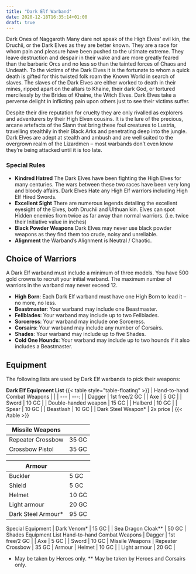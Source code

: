 ```yaml
---
title: "Dark Elf Warband"
date: 2020-12-18T16:35:14+01:00
draft: true
---
```

Dark Ones of Naggaroth Many dare not speak of the High Elves’ evil kin, the Druchii, or the Dark Elves as they are better known. They are a race for whom pain and pleasure have been pushed to the ultimate extreme. They leave destruction and despair in their wake and are more greatly feared than the barbaric Orcs and no less so than the tainted forces of Chaos and Undeath. To the victims of the Dark Elves it is the fortunate to whom a quick death is gifted for this twisted folk roam the Known World in search of slaves. The slaves of the Dark Elves are either worked to death in their mines, ripped apart on the altars to Khaine, their dark God, or tortured mercilessly by the Brides of Khaine, the Witch Elves. Dark Elves take a perverse delight in inflicting pain upon others just to see their victims suffer.

Despite their dire reputation for cruelty they are only rivalled as explorers and adventurers by their High Elven cousins. It is the lure of the precious, arcane artefacts of the Slann that bring these foul creatures to Lustria, travelling stealthily in their Black Arks and penetrating deep into the jungle. Dark Elves are adept at stealth and ambush and are well suited to the overgrown realm of the Lizardmen – most warbands don’t even know they’re being attacked until it is too late.
### Special Rules
- __Kindred Hatred__
  The Dark Elves have been fighting the High Elves for many centuries. The wars between these two races have been very long and bloody affairs. Dark Elves Hate any High Elf warriors including High Elf Hired Swords.
- __Excellent Sight__
  There are numerous legends detailing the excellent eyesight of the Elves, both Druchii and Ulthuan kin. Elves can spot Hidden enemies from twice as far away than normal warriors. (i.e. twice their Initiative value in inches)
- __Black Powder Weapons__
  Dark Elves may never use black powder weapons as they find them too crude, noisy and unreliable.
- __Alignment__ the Warband’s Alignment is Neutral / Chaotic.

## Choice of Warriors
A Dark Elf warband must include a minimum of three models. You have 500 gold crowns to recruit your initial warband. The maximum number of warriors in the warband may never exceed 12.
* __High Born__: Each Dark Elf warband must have one High Born to lead it – no more, no less.
* __Beastmaster__: Your warband may include one Beastmaster.
* __Fellblades__: Your warband may include up to two Fellblades.
* __Sorceress__: Your warband may include one Sorceress.
* __Corsairs__: Your warband may include any number of Corsairs.
* __Shades__: Your warband may include up to five Shades.
* __Cold One Hounds__: Your warband may include up to two hounds if it also includes a Beastmaster.

## Equipment
The following lists are used by Dark Elf warbands to pick their weapons:

__Dark Elf Equipment List__
{{< table style="table-floating" >}}
| Hand-to-hand Combat Weapons | |
| --- | ---: |
| Dagger | 1st free/2 GC |
| Axe | 5 GC |
| Sword | 10 GC |
| Double-handed weapon | 15 GC |
| Halberd | 10 GC |
| Spear | 10 GC |
| Beastlash | 10 GC |
| Dark Steel Weapon* | 2x price |
{{< /table >}}

| Missile Weapons | |
| - | - |
| Repeater Crossbow | 35 GC |
| Crossbow Pistol | 35 GC |

| Armour | |
| - | - |
| Buckler | 5 GC |
| Shield | 5 GC |
| Helmet | 10 GC |
| Light armour | 20 GC |
| Dark Steel Armour* | 95 GC |

Special Equipment
| Dark Venom* | 15 GC |
| Sea Dragon Cloak** | 50 GC |
Shades Equipment List
Hand-to-hand Combat Weapons
| Dagger | 1st free/2 GC |
| Axe | 5 GC |
| Sword | 10 GC |
Missile Weapons
| Repeater Crossbow | 35 GC |
Armour
| Helmet | 10 GC |
| Light armour | 20 GC |
* May be taken by Heroes only.
** May be taken by Heroes and Corsairs only.
<!-- {{< table style="table-floating" >}}
| Key        | value           |
| ------------- |:-------------:|
| foo | bar |

{{< /table >}}
A
{{< test >}}
A -->